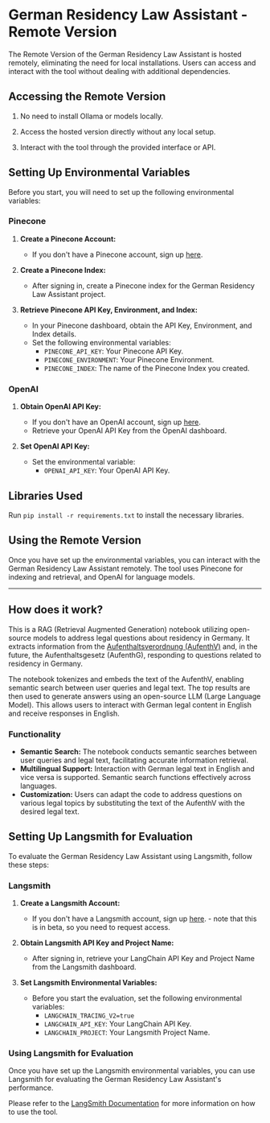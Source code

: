 # German Residency Law Assistant - Remote Version

The Remote Version of the German Residency Law Assistant is hosted remotely, eliminating the need for local installations. Users can access and interact with the tool without dealing with additional dependencies.

## Accessing the Remote Version

1. No need to install Ollama or models locally.

2. Access the hosted version directly without any local setup.

3. Interact with the tool through the provided interface or API.

## Setting Up Environmental Variables

Before you start, you will need to set up the following environmental variables:

### Pinecone

1. **Create a Pinecone Account:**
   - If you don't have a Pinecone account, sign up [here](https://www.pinecone.io/).

2. **Create a Pinecone Index:**
   - After signing in, create a Pinecone index for the German Residency Law Assistant project.

3. **Retrieve Pinecone API Key, Environment, and Index:**
   - In your Pinecone dashboard, obtain the API Key, Environment, and Index details.
   - Set the following environmental variables:
     - `PINECONE_API_KEY`: Your Pinecone API Key.
     - `PINECONE_ENVIRONMENT`: Your Pinecone Environment.
     - `PINECONE_INDEX`: The name of the Pinecone Index you created.

### OpenAI

1. **Obtain OpenAI API Key:**
   - If you don't have an OpenAI account, sign up [here](https://beta.openai.com/signup/).
   - Retrieve your OpenAI API Key from the OpenAI dashboard.

2. **Set OpenAI API Key:**
   - Set the environmental variable:
     - `OPENAI_API_KEY`: Your OpenAI API Key.

## Libraries Used

Run `pip install -r requirements.txt` to install the necessary libraries.

## Using the Remote Version

Once you have set up the environmental variables, you can interact with the German Residency Law Assistant remotely. The tool uses Pinecone for indexing and retrieval, and OpenAI for language models.

---

## How does it work?

This is a RAG (Retrieval Augmented Generation) notebook utilizing open-source models to address legal questions about residency in Germany. It extracts information from the [Aufenthaltsverordnung (AufenthV)](https://www.gesetze-im-internet.de/aufenthv/BJNR294510004.html) and, in the future, the Aufenthaltsgesetz (AufenthG), responding to questions related to residency in Germany.

The notebook tokenizes and embeds the text of the AufenthV, enabling semantic search between user queries and legal text. The top results are then used to generate answers using an open-source LLM (Large Language Model). This allows users to interact with German legal content in English and receive responses in English.

### Functionality

- **Semantic Search:** The notebook conducts semantic searches between user queries and legal text, facilitating accurate information retrieval.
- **Multilingual Support:** Interaction with German legal text in English and vice versa is supported. Semantic search functions effectively across languages.
- **Customization:** Users can adapt the code to address questions on various legal topics by substituting the text of the AufenthV with the desired legal text.



## Setting Up Langsmith for Evaluation

To evaluate the German Residency Law Assistant using Langsmith, follow these steps:

### Langsmith

1. **Create a Langsmith Account:**
   - If you don't have a Langsmith account, sign up [here](https://langsmith.com/). - note that this is in beta, so you need to request access.

2. **Obtain Langsmith API Key and Project Name:**
   - After signing in, retrieve your LangChain API Key and Project Name from the Langsmith dashboard.

3. **Set Langsmith Environmental Variables:**
   - Before you start the evaluation, set the following environmental variables:
     - `LANGCHAIN_TRACING_V2=true`
     - `LANGCHAIN_API_KEY`: Your LangChain API Key.
     - `LANGCHAIN_PROJECT`: Your Langsmith Project Name.

### Using Langsmith for Evaluation

Once you have set up the Langsmith environmental variables, you can use Langsmith for evaluating the German Residency Law Assistant's performance.

Please refer to the [LangSmith Documentation](https://api.smith.langchain.com/redoc) for more information on how to use the tool.
